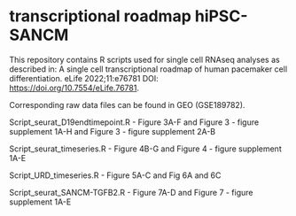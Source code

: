 # transcriptional roadmap hiPSC-SANCM

This repository contains R scripts used for single cell RNAseq analyses as described in:
A single cell transcriptional roadmap of human pacemaker cell differentiation.
eLife 2022;11:e76781 DOI: https://doi.org/10.7554/eLife.76781. 

Corresponding raw data files can be found in GEO (GSE189782).

Script_seurat_D19endtimepoint.R - Figure 3A-F and Figure 3 - figure supplement 1A-H and Figure 3 - figure supplement 2A-B

Script_seurat_timeseries.R - Figure 4B-G and Figure 4 - figure supplement 1A-E 

Script_URD_timeseries.R - Figure 5A-C and Fig 6A and 6C

Script_seurat_SANCM-TGFB2.R - Figure 7A-D and Figure 7 - figure supplement 1A-E
